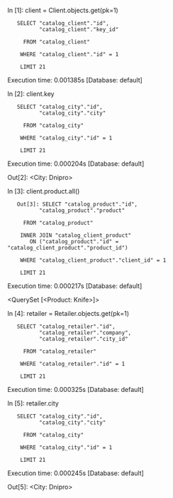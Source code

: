 In [1]: client = Client.objects.get(pk=1)

       SELECT "catalog_client"."id",
              "catalog_client"."key_id"

         FROM "catalog_client"

        WHERE "catalog_client"."id" = 1

        LIMIT 21
 

Execution time: 0.001385s [Database: default]


In [2]: client.key

       SELECT "catalog_city"."id",
              "catalog_city"."city"

         FROM "catalog_city"

        WHERE "catalog_city"."id" = 1

        LIMIT 21
 

Execution time: 0.000204s [Database: default]

Out[2]: <City: Dnipro>



In [3]: client.product.all()

       Out[3]: SELECT "catalog_product"."id",
              "catalog_product"."product"

         FROM "catalog_product"

        INNER JOIN "catalog_client_product"
           ON ("catalog_product"."id" = "catalog_client_product"."product_id")

        WHERE "catalog_client_product"."client_id" = 1

        LIMIT 21
 


Execution time: 0.000217s [Database: default]

<QuerySet [<Product: Knife>]>

In [4]: retailer = Retailer.objects.get(pk=1)

       SELECT "catalog_retailer"."id",
              "catalog_retailer"."company",
              "catalog_retailer"."city_id"

         FROM "catalog_retailer"

        WHERE "catalog_retailer"."id" = 1

        LIMIT 21
 

Execution time: 0.000325s [Database: default]

In [5]: retailer.city

       SELECT "catalog_city"."id",
              "catalog_city"."city"

         FROM "catalog_city"

        WHERE "catalog_city"."id" = 1

        LIMIT 21
 

Execution time: 0.000245s [Database: default]

Out[5]: <City: Dnipro>
